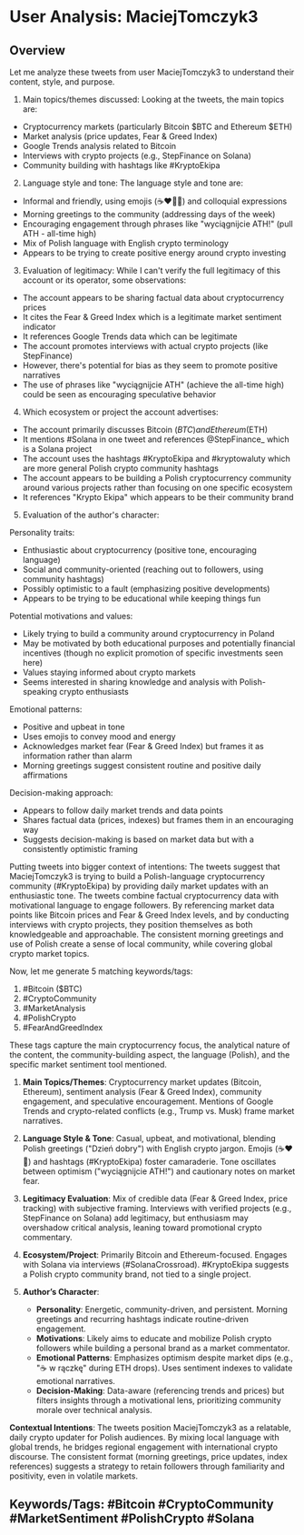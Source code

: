 # User Analysis: MaciejTomczyk3

## Overview

<think>
Let me analyze these tweets from user MaciejTomczyk3 to understand their content, style, and purpose.

1. Main topics/themes discussed:
Looking at the tweets, the main topics are:
- Cryptocurrency markets (particularly Bitcoin $BTC and Ethereum $ETH)
- Market analysis (price updates, Fear & Greed Index)
- Google Trends analysis related to Bitcoin
- Interviews with crypto projects (e.g., StepFinance on Solana)
- Community building with hashtags like #KryptoEkipa

2. Language style and tone:
The language style and tone are:
- Informal and friendly, using emojis (☕️❤️🔄😇) and colloquial expressions
- Morning greetings to the community (addressing days of the week)
- Encouraging engagement through phrases like "wyciągnijcie ATH!" (pull ATH - all-time high)
- Mix of Polish language with English crypto terminology
- Appears to be trying to create positive energy around crypto investing

3. Evaluation of legitimacy:
While I can't verify the full legitimacy of this account or its operator, some observations:
- The account appears to be sharing factual data about cryptocurrency prices
- It cites the Fear & Greed Index which is a legitimate market sentiment indicator
- It references Google Trends data which can be legitimate
- The account promotes interviews with actual crypto projects (like StepFinance)
- However, there's potential for bias as they seem to promote positive narratives
- The use of phrases like "wyciągnijcie ATH" (achieve the all-time high) could be seen as encouraging speculative behavior

4. Which ecosystem or project the account advertises:
- The account primarily discusses Bitcoin ($BTC) and Ethereum ($ETH)
- It mentions #Solana in one tweet and references @StepFinance_ which is a Solana project
- The account uses the hashtags #KryptoEkipa and #kryptowaluty which are more general Polish crypto community hashtags
- The account appears to be building a Polish cryptocurrency community around various projects rather than focusing on one specific ecosystem
- It references "Krypto Ekipa" which appears to be their community brand

5. Evaluation of the author's character:

Personality traits:
- Enthusiastic about cryptocurrency (positive tone, encouraging language)
- Social and community-oriented (reaching out to followers, using community hashtags)
- Possibly optimistic to a fault (emphasizing positive developments)
- Appears to be trying to be educational while keeping things fun

Potential motivations and values:
- Likely trying to build a community around cryptocurrency in Poland
- May be motivated by both educational purposes and potentially financial incentives (though no explicit promotion of specific investments seen here)
- Values staying informed about crypto markets
- Seems interested in sharing knowledge and analysis with Polish-speaking crypto enthusiasts

Emotional patterns:
- Positive and upbeat in tone
- Uses emojis to convey mood and energy
- Acknowledges market fear (Fear & Greed Index) but frames it as information rather than alarm
- Morning greetings suggest consistent routine and positive daily affirmations

Decision-making approach:
- Appears to follow daily market trends and data points
- Shares factual data (prices, indexes) but frames them in an encouraging way
- Suggests decision-making is based on market data but with a consistently optimistic framing

Putting tweets into bigger context of intentions:
The tweets suggest that MaciejTomczyk3 is trying to build a Polish-language cryptocurrency community (#KryptoEkipa) by providing daily market updates with an enthusiastic tone. The tweets combine factual cryptocurrency data with motivational language to engage followers. By referencing market data points like Bitcoin prices and Fear & Greed Index levels, and by conducting interviews with crypto projects, they position themselves as both knowledgeable and approachable. The consistent morning greetings and use of Polish create a sense of local community, while covering global crypto market topics.

Now, let me generate 5 matching keywords/tags:
1. #Bitcoin ($BTC)
2. #CryptoCommunity
3. #MarketAnalysis
4. #PolishCrypto
5. #FearAndGreedIndex

These tags capture the main cryptocurrency focus, the analytical nature of the content, the community-building aspect, the language (Polish), and the specific market sentiment tool mentioned.
</think>

1. **Main Topics/Themes**: Cryptocurrency market updates (Bitcoin, Ethereum), sentiment analysis (Fear & Greed Index), community engagement, and speculative encouragement. Mentions of Google Trends and crypto-related conflicts (e.g., Trump vs. Musk) frame market narratives.

2. **Language Style & Tone**: Casual, upbeat, and motivational, blending Polish greetings ("Dzień dobry") with English crypto jargon. Emojis (☕️❤️🔄) and hashtags (#KryptoEkipa) foster camaraderie. Tone oscillates between optimism ("wyciągnijcie ATH!") and cautionary notes on market fear.

3. **Legitimacy Evaluation**: Mix of credible data (Fear & Greed Index, price tracking) with subjective framing. Interviews with verified projects (e.g., StepFinance on Solana) add legitimacy, but enthusiasm may overshadow critical analysis, leaning toward promotional crypto commentary.

4. **Ecosystem/Project**: Primarily Bitcoin and Ethereum-focused. Engages with Solana via interviews (#SolanaCrossroad). #KryptoEkipa suggests a Polish crypto community brand, not tied to a single project.

5. **Author’s Character**:
   - **Personality**: Energetic, community-driven, and persistent. Morning greetings and recurring hashtags indicate routine-driven engagement.
   - **Motivations**: Likely aims to educate and mobilize Polish crypto followers while building a personal brand as a market commentator.
   - **Emotional Patterns**: Emphasizes optimism despite market dips (e.g., "☕️ w rączkę" during ETH drops). Uses sentiment indexes to validate emotional narratives.
   - **Decision-Making**: Data-aware (referencing trends and prices) but filters insights through a motivational lens, prioritizing community morale over technical analysis.

**Contextual Intentions**: The tweets position MaciejTomczyk3 as a relatable, daily crypto updater for Polish audiences. By mixing local language with global trends, he bridges regional engagement with international crypto discourse. The consistent format (morning greetings, price updates, index references) suggests a strategy to retain followers through familiarity and positivity, even in volatile markets.

**Keywords/Tags**: #Bitcoin #CryptoCommunity #MarketSentiment #PolishCrypto #Solana
---
